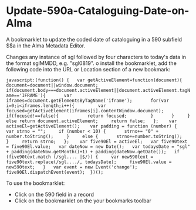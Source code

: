 # Update-590a-Cataloguing-Date-on-Alma
A bookmarklet to update the coded date of cataloguing in a 590 subfield $$a in the Alma Metadata Editor.

Changes any instance of sgl followed by four characters to today's data in the format sglMMDD, e.g. "sgl0819". o install the bookmarklet, add the following code into the URL or Location section of a new bookmark:

```javascript:(function() {   var getActiveElement=function(document){     document=document||window.document;     if(document.body===document.activeElement||document.activeElement.tagName=='IFRAME'){       var iframes=document.getElementsByTagName('iframe');       for(var i=0;i<iframes.length;i++){         var focused=getActiveElement(iframes[i].contentWindow.document);         if(focused!==false){           return focused;         }       }     }     else return document.activeElement;     return false;   };    var activeEl=getActiveElement();    var padding = function (number) {     var strno = "";     if (number < 10) {       strno+= "0" + number.toString();     }     else {       strno+=number.toString();     }     return strno;   };    var five90El = activeEl;   var five90text = five90El.value;   var dateNow = new Date();   var todaysDate = "sgl" + padding(dateNow.getMonth()+1) + padding(dateNow.getDate());   if (five90text.match (/sgl.... |$/)) {     var new590text = five90text.replace(/sgl..../, todaysDate);     five90El.value = new590text;   }   var event = new Event('change');   five90El.dispatchEvent(event);  })();```

To use the bookmarklet:

* Click on the 590 field in a record
* Click on the bookmarklet on the your bookmarks toolbar
